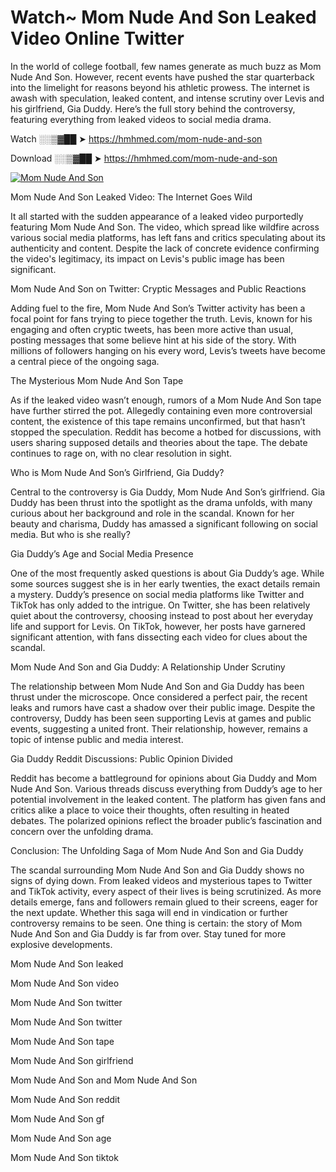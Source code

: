 # Watch~ Mom Nude And Son Leaked Video Online Twitter

In the world of college football, few names generate as much buzz as Mom Nude And Son. However, recent events have pushed the star quarterback into the limelight for reasons beyond his athletic prowess. The internet is awash with speculation, leaked content, and intense scrutiny over Levis and his girlfriend, Gia Duddy. Here’s the full story behind the controversy, featuring everything from leaked videos to social media drama.

Watch ░░▒▓██ ➤ https://hmhmed.com/mom-nude-and-son

Download ░░▒▓██ ➤ https://hmhmed.com/mom-nude-and-son

[![Mom Nude And Son](https://i.imgur.com/dJHk4Zq.gif)](https://hmhmed.com/mom-nude-and-son)

Mom Nude And Son Leaked Video: The Internet Goes Wild

It all started with the sudden appearance of a leaked video purportedly featuring Mom Nude And Son. The video, which spread like wildfire across various social media platforms, has left fans and critics speculating about its authenticity and content. Despite the lack of concrete evidence confirming the video's legitimacy, its impact on Levis's public image has been significant.

Mom Nude And Son on Twitter: Cryptic Messages and Public Reactions

Adding fuel to the fire, Mom Nude And Son’s Twitter activity has been a focal point for fans trying to piece together the truth. Levis, known for his engaging and often cryptic tweets, has been more active than usual, posting messages that some believe hint at his side of the story. With millions of followers hanging on his every word, Levis’s tweets have become a central piece of the ongoing saga.

The Mysterious Mom Nude And Son Tape

As if the leaked video wasn’t enough, rumors of a Mom Nude And Son tape have further stirred the pot. Allegedly containing even more controversial content, the existence of this tape remains unconfirmed, but that hasn’t stopped the speculation. Reddit has become a hotbed for discussions, with users sharing supposed details and theories about the tape. The debate continues to rage on, with no clear resolution in sight.

Who is Mom Nude And Son’s Girlfriend, Gia Duddy?

Central to the controversy is Gia Duddy, Mom Nude And Son’s girlfriend. Gia Duddy has been thrust into the spotlight as the drama unfolds, with many curious about her background and role in the scandal. Known for her beauty and charisma, Duddy has amassed a significant following on social media. But who is she really?

Gia Duddy’s Age and Social Media Presence

One of the most frequently asked questions is about Gia Duddy’s age. While some sources suggest she is in her early twenties, the exact details remain a mystery. Duddy’s presence on social media platforms like Twitter and TikTok has only added to the intrigue. On Twitter, she has been relatively quiet about the controversy, choosing instead to post about her everyday life and support for Levis. On TikTok, however, her posts have garnered significant attention, with fans dissecting each video for clues about the scandal.

Mom Nude And Son and Gia Duddy: A Relationship Under Scrutiny

The relationship between Mom Nude And Son and Gia Duddy has been thrust under the microscope. Once considered a perfect pair, the recent leaks and rumors have cast a shadow over their public image. Despite the controversy, Duddy has been seen supporting Levis at games and public events, suggesting a united front. Their relationship, however, remains a topic of intense public and media interest.

Gia Duddy Reddit Discussions: Public Opinion Divided

Reddit has become a battleground for opinions about Gia Duddy and Mom Nude And Son. Various threads discuss everything from Duddy’s age to her potential involvement in the leaked content. The platform has given fans and critics alike a place to voice their thoughts, often resulting in heated debates. The polarized opinions reflect the broader public’s fascination and concern over the unfolding drama.

Conclusion: The Unfolding Saga of Mom Nude And Son and Gia Duddy

The scandal surrounding Mom Nude And Son and Gia Duddy shows no signs of dying down. From leaked videos and mysterious tapes to Twitter and TikTok activity, every aspect of their lives is being scrutinized. As more details emerge, fans and followers remain glued to their screens, eager for the next update. Whether this saga will end in vindication or further controversy remains to be seen. One thing is certain: the story of Mom Nude And Son and Gia Duddy is far from over. Stay tuned for more explosive developments.

Mom Nude And Son leaked

Mom Nude And Son video

Mom Nude And Son twitter

Mom Nude And Son twitter

Mom Nude And Son tape

Mom Nude And Son girlfriend

Mom Nude And Son and Mom Nude And Son

Mom Nude And Son reddit

Mom Nude And Son gf

Mom Nude And Son age

Mom Nude And Son tiktok